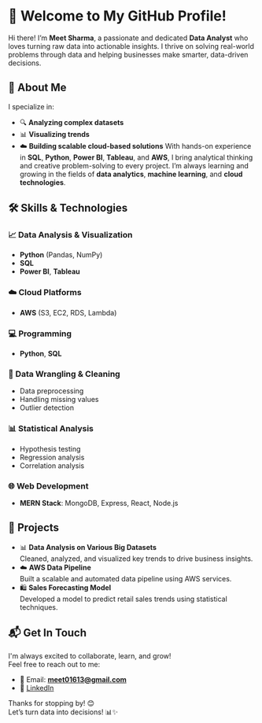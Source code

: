 
# 👋 Welcome to My GitHub Profile!
Hi there! I’m **Meet Sharma**, a passionate and dedicated **Data Analyst** who loves turning raw data into actionable insights. I thrive on solving real-world problems through data and helping businesses make smarter, data-driven decisions.
## 🧠 About Me
I specialize in:
- 🔍 **Analyzing complex datasets**
- 📊 **Visualizing trends**
- ☁️ **Building scalable cloud-based solutions**
With hands-on experience in **SQL**, **Python**, **Power BI**, **Tableau**, and **AWS**, I bring analytical thinking and creative problem-solving to every project. I’m always learning and growing in the fields of **data analytics**, **machine learning**, and **cloud technologies**.
## 🛠️ Skills & Technologies
### 📈 Data Analysis & Visualization
- **Python** (Pandas, NumPy)
- **SQL**
- **Power BI**, **Tableau**
### ☁️ Cloud Platforms
- **AWS** (S3, EC2, RDS, Lambda)
### 💻 Programming
- **Python**, **SQL**
### 🧹 Data Wrangling & Cleaning
- Data preprocessing
- Handling missing values
- Outlier detection
### 📊 Statistical Analysis
- Hypothesis testing
- Regression analysis
- Correlation analysis
### 🌐 Web Development
- **MERN Stack**: MongoDB, Express, React, Node.js
## 🚀 Projects
- 📊 **Data Analysis on Various Big Datasets**  
  Cleaned, analyzed, and visualized key trends to drive business insights.
- ☁️ **AWS Data Pipeline**  
  Built a scalable and automated data pipeline using AWS services.
- 🛍️ **Sales Forecasting Model**  
  Developed a model to predict retail sales trends using statistical techniques.
## 📬 Get In Touch
I'm always excited to collaborate, learn, and grow!  
Feel free to reach out to me:
- 📧 Email: **meet01613@gmail.com**  
- 🔗 [LinkedIn](https://www.linkedin.com/in/meet-sharma121/)  

Thanks for stopping by! 😊  
Let’s turn data into decisions! 📊✨

